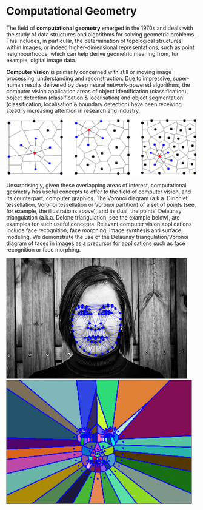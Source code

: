 # Computational Geometry
The field of __computational geometry__ emerged in the 1970s and deals with the study of data structures and algorithms for solving geometric problems. This includes, in particular, the determination of topological structures within images, or indeed higher-dimensional representations, such as point neighbourhoods, which can help derive geometric meaning from, for example, digital image data.

__Computer vision__ is primarily concerned with still or moving image processing, understanding and reconstruction. Due to impressive, super-human results delivered by deep neural network-powered algorithms, the computer vision application areas of object identification (classification), object detection (classification & localisation) and object segmentation (classification, localisation & boundary detection) have been receiving steadily increasing attention in research and industry.

![Voronoi diagrams](https://github.com/cm230/Computational-Geometry/blob/master/VoronoiDiagram.png)

Unsurprisingly, given these overlapping areas of interest, computational geometry has useful concepts to offer to the field of computer vision, and its counterpart, computer graphics. The Voronoi diagram (a.k.a. Dirichlet tessellation, Voronoi tessellation or Voronoi partition) of a set of points (see, for example, the illustrations above), and its dual, the points’ Delaunay triangulation (a.k.a. Delone triangulation; see the example below), are examples for such useful concepts. Relevant computer vision applications include face recognition, face morphing, image synthesis and surface modeling. We demonstrate the use of the Delaunay triangulation/Voronoi diagram of faces in images as a precursor for applications such as face recognition or face morphing.

![Facial Delaunay triangulation](https://github.com/cm230/Computational-Geometry/blob/master/Delaunay2.png)
![Facial Voronoi diagram](https://github.com/cm230/Computational-Geometry/blob/master/Voronoi3.png)
